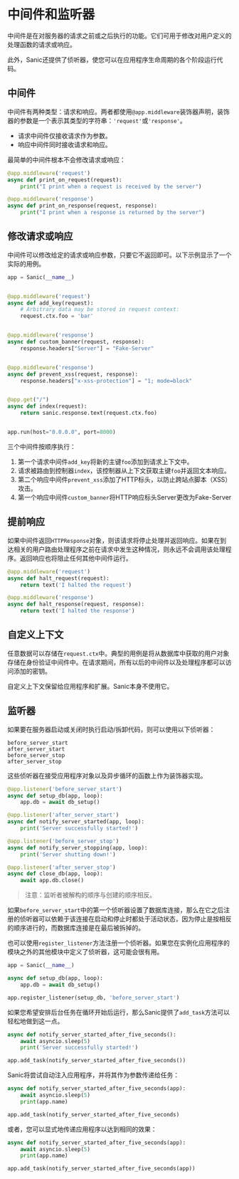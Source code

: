 # 中间件和监听器

中间件是在对服务器的请求之前或之后执行的功能。它们可用于修改对用户定义的处理函数的请求或响应。

此外，Sanic还提供了侦听器，使您可以在应用程序生命周期的各个阶段运行代码。

## 中间件

中间件有两种类型：请求和响应。两者都使用`@app.middleware`装饰器声明，装饰器的参数是一个表示其类型的字符串：`'request'`或`'response'`。

- 请求中间件仅接收请求作为参数。
- 响应中间件同时接收请求和响应。

最简单的中间件根本不会修改请求或响应：

```python
@app.middleware('request')
async def print_on_request(request):
    print("I print when a request is received by the server")

@app.middleware('response')
async def print_on_response(request, response):
    print("I print when a response is returned by the server")
```

## 修改请求或响应

中间件可以修改给定的请求或响应参数，只要它不返回即可。以下示例显示了一个实际的用例。

```python
app = Sanic(__name__)


@app.middleware('request')
async def add_key(request):
    # Arbitrary data may be stored in request context:
    request.ctx.foo = 'bar'


@app.middleware('response')
async def custom_banner(request, response):
    response.headers["Server"] = "Fake-Server"


@app.middleware('response')
async def prevent_xss(request, response):
    response.headers["x-xss-protection"] = "1; mode=block"


@app.get("/")
async def index(request):
    return sanic.response.text(request.ctx.foo)


app.run(host="0.0.0.0", port=8000)
```

三个中间件按顺序执行：

1. 第一个请求中间件`add_key`将新的主键`foo`添加到请求上下文中。
2. 请求被路由到控制器`index`，该控制器从上下文获取主键`foo`并返回文本响应。
3. 第二个响应中间件`prevent_xss`添加了HTTP标头，以防止跨站点脚本（XSS）攻击。
4. 第一个响应中间件`custom_banner`将HTTP响应标头Server更改为Fake-Server

## 提前响应

如果中间件返回`HTTPResponse`对象，则该请求将停止处理并返回响应。如果在到达相关的用户路由处理程序之前在请求中发生这种情况，则永远不会调用该处理程序。返回响应也将阻止任何其他中间件运行。

```python
@app.middleware('request')
async def halt_request(request):
    return text('I halted the request')

@app.middleware('response')
async def halt_response(request, response):
    return text('I halted the response')
```

## 自定义上下文

任意数据可以存储在`request.ctx`中。典型的用例是将从数据库中获取的用户对象存储在身份验证中间件中。在请求期间，所有以后的中间件以及处理程序都可以访问添加的密钥。

自定义上下文保留给应用程序和扩展。Sanic本身不使用它。

## 监听器

如果要在服务器启动或关闭时执行启动/拆卸代码，则可以使用以下侦听器：

```
before_server_start
after_server_start
before_server_stop
after_server_stop
```

这些侦听器在接受应用程序对象以及异步循环的函数上作为装饰器实现。

```python
@app.listener('before_server_start')
async def setup_db(app, loop):
    app.db = await db_setup()

@app.listener('after_server_start')
async def notify_server_started(app, loop):
    print('Server successfully started!')

@app.listener('before_server_stop')
async def notify_server_stopping(app, loop):
    print('Server shutting down!')

@app.listener('after_server_stop')
async def close_db(app, loop):
    await app.db.close()
```

> 注意：监听者被解构的顺序与创建的顺序相反。

如果`before_server_start`中的第一个侦听器设置了数据库连接，那么在它之后注册的侦听器可以依赖于该连接在启动和停止时都处于活动状态，因为停止是按相反的顺序进行的，而数据库连接是在最后被拆掉的。



也可以使用`register_listener`方法注册一个侦听器。如果您在实例化应用程序的模块之外的其他模块中定义了侦听器，这可能会很有用。

```python
app = Sanic(__name__)

async def setup_db(app, loop):
    app.db = await db_setup()

app.register_listener(setup_db, 'before_server_start')
```

如果您希望安排后台任务在循环开始后运行，那么Sanic提供了`add_task`方法可以轻松地做到这一点。

```python
async def notify_server_started_after_five_seconds():
    await asyncio.sleep(5)
    print('Server successfully started!')

app.add_task(notify_server_started_after_five_seconds())
```

Sanic将尝试自动注入应用程序，并将其作为参数传递给任务：

```python
async def notify_server_started_after_five_seconds(app):
    await asyncio.sleep(5)
    print(app.name)

app.add_task(notify_server_started_after_five_seconds)
```

或者，您可以显式地传递应用程序以达到相同的效果：

```python
async def notify_server_started_after_five_seconds(app):
    await asyncio.sleep(5)
    print(app.name)

app.add_task(notify_server_started_after_five_seconds(app))
```



